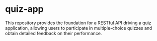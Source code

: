# quiz-app
This repository provides the foundation for a RESTful API driving a quiz application, allowing users to participate in multiple-choice quizzes and obtain detailed feedback on their performance.
